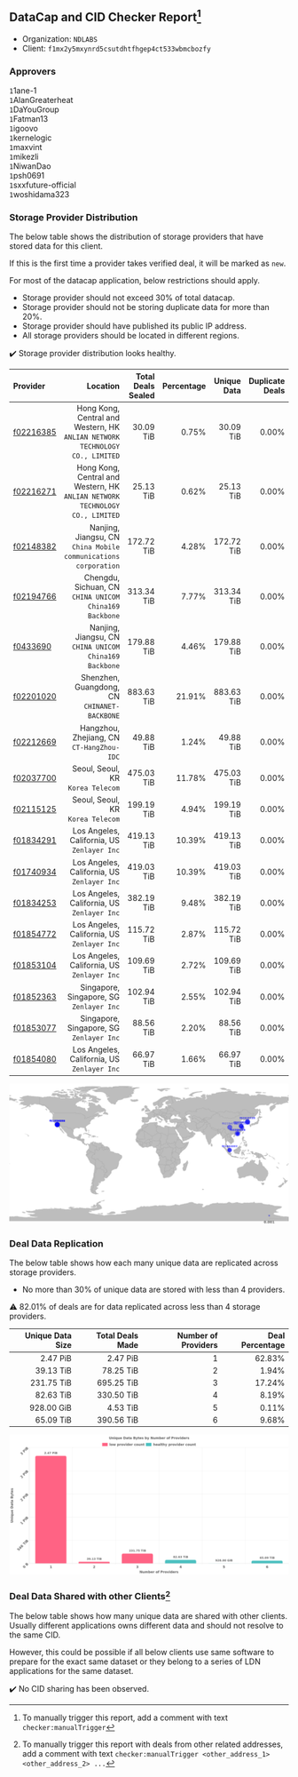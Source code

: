 ## DataCap and CID Checker Report[^1]
 - Organization: `NDLABS`
 - Client: `f1mx2y5mxynrd5csutdhtfhgep4ct533wbmcbozfy`
### Approvers
`1`1ane-1<br/>`1`AlanGreaterheat<br/>`1`DaYouGroup<br/>`1`Fatman13<br/>`1`igoovo<br/>`1`kernelogic<br/>`1`maxvint<br/>`1`mikezli<br/>`1`NiwanDao<br/>`1`psh0691<br/>`1`sxxfuture-official<br/>`1`woshidama323

### Storage Provider Distribution
The below table shows the distribution of storage providers that have stored data for this client.

If this is the first time a provider takes verified deal, it will be marked as `new`.

For most of the datacap application, below restrictions should apply.
 - Storage provider should not exceed 30% of total datacap.
 - Storage provider should not be storing duplicate data for more than 20%.
 - Storage provider should have published its public IP address.
 - All storage providers should be located in different regions.

✔️ Storage provider distribution looks healthy.

| Provider                                              |                                                                        Location | Total Deals Sealed | Percentage | Unique Data | Duplicate Deals |
| :---------------------------------------------------- | ------------------------------------------------------------------------------: | -----------------: | ---------: | ----------: | --------------: |
| [f02216385](https://filfox.info/en/address/f02216385) | Hong Kong, Central and Western, HK<br/>`ANLIAN NETWORK TECHNOLOGY CO., LIMITED` |          30.09 TiB |      0.75% |   30.09 TiB |           0.00% |
| [f02216271](https://filfox.info/en/address/f02216271) | Hong Kong, Central and Western, HK<br/>`ANLIAN NETWORK TECHNOLOGY CO., LIMITED` |          25.13 TiB |      0.62% |   25.13 TiB |           0.00% |
| [f02148382](https://filfox.info/en/address/f02148382) |              Nanjing, Jiangsu, CN<br/>`China Mobile communications corporation` |         172.72 TiB |      4.28% |  172.72 TiB |           0.00% |
| [f02194766](https://filfox.info/en/address/f02194766) |                       Chengdu, Sichuan, CN<br/>`CHINA UNICOM China169 Backbone` |         313.34 TiB |      7.77% |  313.34 TiB |           0.00% |
| [f0433690](https://filfox.info/en/address/f0433690)   |                       Nanjing, Jiangsu, CN<br/>`CHINA UNICOM China169 Backbone` |         179.88 TiB |      4.46% |  179.88 TiB |           0.00% |
| [f02201020](https://filfox.info/en/address/f02201020) |                                 Shenzhen, Guangdong, CN<br/>`CHINANET-BACKBONE` |         883.63 TiB |     21.91% |  883.63 TiB |           0.00% |
| [f02212669](https://filfox.info/en/address/f02212669) |                                    Hangzhou, Zhejiang, CN<br/>`CT-HangZhou-IDC` |          49.88 TiB |      1.24% |   49.88 TiB |           0.00% |
| [f02037700](https://filfox.info/en/address/f02037700) |                                            Seoul, Seoul, KR<br/>`Korea Telecom` |         475.03 TiB |     11.78% |  475.03 TiB |           0.00% |
| [f02115125](https://filfox.info/en/address/f02115125) |                                            Seoul, Seoul, KR<br/>`Korea Telecom` |         199.19 TiB |      4.94% |  199.19 TiB |           0.00% |
| [f01834291](https://filfox.info/en/address/f01834291) |                                  Los Angeles, California, US<br/>`Zenlayer Inc` |         419.13 TiB |     10.39% |  419.13 TiB |           0.00% |
| [f01740934](https://filfox.info/en/address/f01740934) |                                  Los Angeles, California, US<br/>`Zenlayer Inc` |         419.03 TiB |     10.39% |  419.03 TiB |           0.00% |
| [f01834253](https://filfox.info/en/address/f01834253) |                                  Los Angeles, California, US<br/>`Zenlayer Inc` |         382.19 TiB |      9.48% |  382.19 TiB |           0.00% |
| [f01854772](https://filfox.info/en/address/f01854772) |                                  Los Angeles, California, US<br/>`Zenlayer Inc` |         115.72 TiB |      2.87% |  115.72 TiB |           0.00% |
| [f01853104](https://filfox.info/en/address/f01853104) |                                  Los Angeles, California, US<br/>`Zenlayer Inc` |         109.69 TiB |      2.72% |  109.69 TiB |           0.00% |
| [f01852363](https://filfox.info/en/address/f01852363) |                                     Singapore, Singapore, SG<br/>`Zenlayer Inc` |         102.94 TiB |      2.55% |  102.94 TiB |           0.00% |
| [f01853077](https://filfox.info/en/address/f01853077) |                                     Singapore, Singapore, SG<br/>`Zenlayer Inc` |          88.56 TiB |      2.20% |   88.56 TiB |           0.00% |
| [f01854080](https://filfox.info/en/address/f01854080) |                                  Los Angeles, California, US<br/>`Zenlayer Inc` |          66.97 TiB |      1.66% |   66.97 TiB |           0.00% |

<img src="https://raw.githubusercontent.com/data-preservation-programs/filplus-checker-assets/main/filecoin-project/filecoin-plus-large-datasets/issues/2055/1689738803503.png"/>

### Deal Data Replication
The below table shows how each many unique data are replicated across storage providers.

- No more than 30% of unique data are stored with less than 4 providers.

⚠️ 82.01% of deals are for data replicated across less than 4 storage providers.

| Unique Data Size | Total Deals Made | Number of Providers | Deal Percentage |
| ---------------: | ---------------: | ------------------: | --------------: |
|         2.47 PiB |         2.47 PiB |                   1 |          62.83% |
|        39.13 TiB |        78.25 TiB |                   2 |           1.94% |
|       231.75 TiB |       695.25 TiB |                   3 |          17.24% |
|        82.63 TiB |       330.50 TiB |                   4 |           8.19% |
|       928.00 GiB |         4.53 TiB |                   5 |           0.11% |
|        65.09 TiB |       390.56 TiB |                   6 |           9.68% |

<img src="https://raw.githubusercontent.com/data-preservation-programs/filplus-checker-assets/main/filecoin-project/filecoin-plus-large-datasets/issues/2055/1689738804262.png"/>

### Deal Data Shared with other Clients[^3]
The below table shows how many unique data are shared with other clients.
Usually different applications owns different data and should not resolve to the same CID.

However, this could be possible if all below clients use same software to prepare for the exact same dataset or they belong to a series of LDN applications for the same dataset.

✔️ No CID sharing has been observed.

[^1]: To manually trigger this report, add a comment with text `checker:manualTrigger`

[^2]: Deals from those addresses are combined into this report as they are specified with `checker:manualTrigger`

[^3]: To manually trigger this report with deals from other related addresses, add a comment with text `checker:manualTrigger <other_address_1> <other_address_2> ...`
